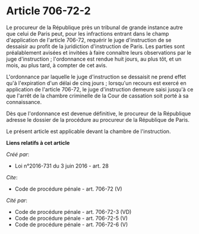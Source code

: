 # Article 706-72-2

Le procureur de la République près un tribunal de grande instance autre que celui de Paris peut, pour les infractions entrant
dans le champ d'application de l'article 706-72, requérir le juge d'instruction de se dessaisir au profit de la juridiction
d'instruction de Paris. Les parties sont préalablement avisées et invitées à faire connaître leurs observations par le juge
d'instruction ; l'ordonnance est rendue huit jours, au plus tôt, et un mois, au plus tard, à compter de cet avis. 

L'ordonnance par laquelle le juge d'instruction se dessaisit ne prend effet qu'à l'expiration d'un délai de cinq jours ;
lorsqu'un recours est exercé en application de l'article 706-72, le juge d'instruction demeure saisi jusqu'à ce que l'arrêt
de la chambre criminelle de la Cour de cassation soit porté à sa connaissance. 

Dès que l'ordonnance est devenue définitive, le procureur de la République adresse le dossier de la procédure au procureur de
la République de Paris. 

Le présent article est applicable devant la chambre de l'instruction.

**Liens relatifs à cet article**

_Créé par_:

  - Loi n°2016-731 du 3 juin 2016 - art. 28

_Cite_:

  - Code de procédure pénale - art. 706-72 (V)

_Cité par_:

  - Code de procédure pénale - art. 706-72-3 (VD)
  - Code de procédure pénale - art. 706-72-5 (V)
  - Code de procédure pénale - art. 706-72-6 (V)
